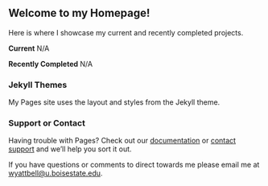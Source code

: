 ## Welcome to my Homepage!

Here is where I showcase my current and recently completed projects.

**Current**
N/A

**Recently Completed**
N/A

### Jekyll Themes

My Pages site uses the layout and styles from the Jekyll theme.

### Support or Contact

Having trouble with Pages? Check out our [documentation](https://help.github.com/categories/github-pages-basics/) or [contact support](https://github.com/contact) and we’ll help you sort it out.

If you have questions or comments to direct towards me please email me at wyattbell@u.boisestate.edu.
